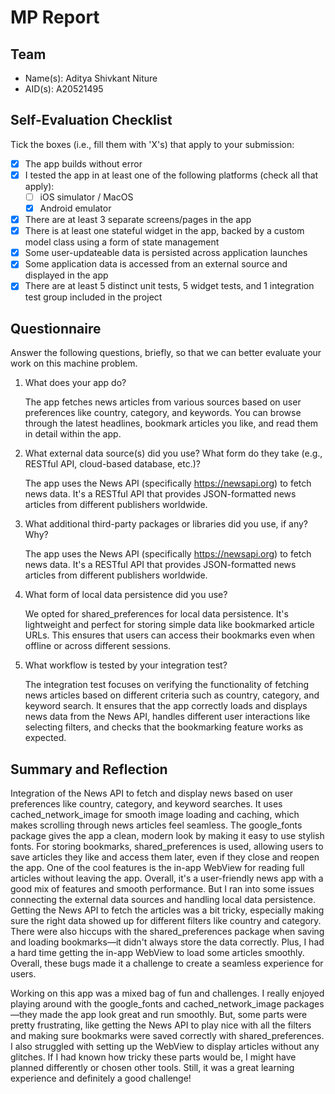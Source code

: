 # MP Report

## Team

- Name(s): Aditya Shivkant Niture
- AID(s): A20521495

## Self-Evaluation Checklist

Tick the boxes (i.e., fill them with 'X's) that apply to your submission:

- [X] The app builds without error
- [X] I tested the app in at least one of the following platforms (check all that apply):
  - [ ] iOS simulator / MacOS
  - [X] Android emulator
- [X] There are at least 3 separate screens/pages in the app
- [X] There is at least one stateful widget in the app, backed by a custom model class using a form of state management
- [X] Some user-updateable data is persisted across application launches
- [X] Some application data is accessed from an external source and displayed in the app
- [X] There are at least 5 distinct unit tests, 5 widget tests, and 1 integration test group included in the project

## Questionnaire

Answer the following questions, briefly, so that we can better evaluate your work on this machine problem.

1. What does your app do?

   The app fetches news articles from various sources based on user preferences like country, category, and keywords. You can browse through the latest headlines, bookmark articles you like, and read them in detail within the app.


2. What external data source(s) did you use? What form do they take (e.g., RESTful API, cloud-based database, etc.)?


   The app uses the News API (specifically https://newsapi.org) to fetch news data. It's a RESTful API that provides JSON-formatted news articles from different publishers worldwide.

3. What additional third-party packages or libraries did you use, if any? Why?


   The app uses the News API (specifically https://newsapi.org) to fetch news data. It's a RESTful API that provides JSON-formatted news articles from different publishers worldwide.

4. What form of local data persistence did you use?

   
   We opted for shared_preferences for local data persistence. It's lightweight and perfect for storing simple data like bookmarked article URLs. This ensures that users can access their bookmarks even when offline or across different sessions.

5. What workflow is tested by your integration test?


   The integration test focuses on verifying the functionality of fetching news articles based on different criteria such as country, category, and keyword search. It ensures that the app correctly loads and displays news data from the News API, handles different user interactions like selecting filters, and checks that the bookmarking feature works as expected.

## Summary and Reflection

Integration of the News API to fetch and display news based on user preferences like country, category, and keyword searches. It uses cached_network_image for smooth image loading and caching, which makes scrolling through news articles feel seamless. The google_fonts package gives the app a clean, modern look by making it easy to use stylish fonts. For storing bookmarks, shared_preferences is used, allowing users to save articles they like and access them later, even if they close and reopen the app. One of the cool features is the in-app WebView for reading full articles without leaving the app. Overall, it's a user-friendly news app with a good mix of features and smooth performance. 
But I ran into some issues connecting the external data sources and handling local data persistence. Getting the News API to fetch the articles was a bit tricky, especially making sure the right data showed up for different filters like country and category. There were also hiccups with the shared_preferences package when saving and loading bookmarks—it didn't always store the data correctly. Plus, I had a hard time getting the in-app WebView to load some articles smoothly. Overall, these bugs made it a challenge to create a seamless experience for users.


Working on this app was a mixed bag of fun and challenges. I really enjoyed playing around with the google_fonts and cached_network_image packages—they made the app look great and run smoothly. But, some parts were pretty frustrating, like getting the News API to play nice with all the filters and making sure bookmarks were saved correctly with shared_preferences. I also struggled with setting up the WebView to display articles without any glitches. If I had known how tricky these parts would be, I might have planned differently or chosen other tools. Still, it was a great learning experience and definitely a good challenge!
